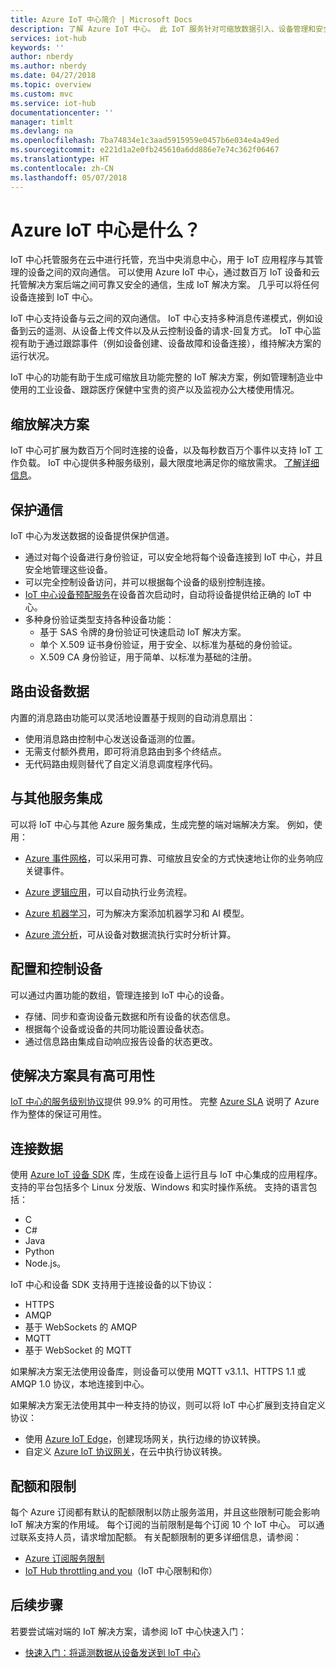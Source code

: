```yaml
---
title: Azure IoT 中心简介 | Microsoft Docs
description: 了解 Azure IoT 中心。 此 IoT 服务针对可缩放数据引入、设备管理和安全性而构建。
services: iot-hub
keywords: ''
author: nberdy
ms.author: nberdy
ms.date: 04/27/2018
ms.topic: overview
ms.custom: mvc
ms.service: iot-hub
documentationcenter: ''
manager: timlt
ms.devlang: na
ms.openlocfilehash: 7ba74834e1c3aad5915959e0457b6e034e4a49ed
ms.sourcegitcommit: e221d1a2e0fb245610a6dd886e7e74c362f06467
ms.translationtype: HT
ms.contentlocale: zh-CN
ms.lasthandoff: 05/07/2018
---
```

# <a name="what-is-azure-iot-hub"></a>Azure IoT 中心是什么？

IoT 中心托管服务在云中进行托管，充当中央消息中心，用于 IoT 应用程序与其管理的设备之间的双向通信。 可以使用 Azure IoT 中心，通过数百万 IoT 设备和云托管解决方案后端之间可靠又安全的通信，生成 IoT 解决方案。 几乎可以将任何设备连接到 IoT 中心。

IoT 中心支持设备与云之间的双向通信。 IoT 中心支持多种消息传递模式，例如设备到云的遥测、从设备上传文件以及从云控制设备的请求-回复方式。 IoT 中心监视有助于通过跟踪事件（例如设备创建、设备故障和设备连接），维持解决方案的运行状况。

IoT 中心的功能有助于生成可缩放且功能完整的 IoT 解决方案，例如管理制造业中使用的工业设备、跟踪医疗保健中宝贵的资产以及监视办公大楼使用情况。

## <a name="scale-your-solution"></a>缩放解决方案

IoT 中心可扩展为数百万个同时连接的设备，以及每秒数百万个事件以支持 IoT 工作负载。 IoT 中心提供多种服务级别，最大限度地满足你的缩放需求。 [了解详细信息](https://azure.microsoft.com/pricing/details/iot-hub/)。

## <a name="secure-your-communications"></a>保护通信

IoT 中心为发送数据的设备提供保护信道。

* 通过对每个设备进行身份验证，可以安全地将每个设备连接到 IoT 中心，并且安全地管理这些设备。
* 可以完全控制设备访问，并可以根据每个设备的级别控制连接。
* [IoT 中心设备预配服务](https://docs.microsoft.com/azure/iot-dps/)在设备首次启动时，自动将设备提供给正确的 IoT 中心。
* 多种身份验证类型支持各种设备功能：
  * 基于 SAS 令牌的身份验证可快速启动 IoT 解决方案。
  * 单个 X.509 证书身份验证，用于安全、以标准为基础的身份验证。
  * X.509 CA 身份验证，用于简单、以标准为基础的注册。

## <a name="route-device-data"></a>路由设备数据

内置的消息路由功能可以灵活地设置基于规则的自动消息扇出：

* 使用消息路由控制中心发送设备遥测的位置。
* 无需支付额外费用，即可将消息路由到多个终结点。
* 无代码路由规则替代了自定义消息调度程序代码。

## <a name="integrate-with-other-services"></a>与其他服务集成

可以将 IoT 中心与其他 Azure 服务集成，生成完整的端对端解决方案。 例如，使用：

* [Azure 事件网格](https://docs.microsoft.com/azure/event-grid/)，可以采用可靠、可缩放且安全的方式快速地让你的业务响应关键事件。

* [Azure 逻辑应用](https://docs.microsoft.com/azure/logic-apps/)，可以自动执行业务流程。

* [Azure 机器学习](https://docs.microsoft.com/azure/machine-learning/)，可为解决方案添加机器学习和 AI 模型。

* [Azure 流分析](https://docs.microsoft.com/azure/stream-analytics/)，可从设备对数据流执行实时分析计算。

## <a name="configure-and-control-your-devices"></a>配置和控制设备

可以通过内置功能的数组，管理连接到 IoT 中心的设备。

* 存储、同步和查询设备元数据和所有设备的状态信息。
* 根据每个设备或设备的共同功能设置设备状态。
* 通过信息路由集成自动响应报告设备的状态更改。

## <a name="make-your-solution-highly-available"></a>使解决方案具有高可用性

[IoT 中心的服务级别协议](https://azure.microsoft.com/support/legal/sla/iot-hub/)提供 99.9% 的可用性。 完整 [Azure SLA](https://azure.microsoft.com/support/legal/sla/) 说明了 Azure 作为整体的保证可用性。

## <a name="connect-your-devices"></a>连接数据

使用 [Azure IoT 设备 SDK](https://docs.microsoft.com/azure/iot-hub/iot-hub-devguide-sdks) 库，生成在设备上运行且与 IoT 中心集成的应用程序。 支持的平台包括多个 Linux 分发版、Windows 和实时操作系统。 支持的语言包括：

* C
* C#
* Java
* Python
* Node.js。

IoT 中心和设备 SDK 支持用于连接设备的以下协议：

* HTTPS
* AMQP
* 基于 WebSockets 的 AMQP
* MQTT
* 基于 WebSocket 的 MQTT

如果解决方案无法使用设备库，则设备可以使用 MQTT v3.1.1、HTTPS 1.1 或 AMQP 1.0 协议，本地连接到中心。

如果解决方案无法使用其中一种支持的协议，则可以将 IoT 中心扩展到支持自定义协议：

* 使用 [Azure IoT Edge](https://docs.microsoft.com/azure/iot-edge/)，创建现场网关，执行边缘的协议转换。
* 自定义 [Azure IoT 协议网关](https://github.com/Azure/azure-iot-protocol-gateway/blob/master/README.md)，在云中执行协议转换。

## <a name="quotas-and-limits"></a>配额和限制

每个 Azure 订阅都有默认的配额限制以防止服务滥用，并且这些限制可能会影响 IoT 解决方案的作用域。 每个订阅的当前限制是每个订阅 10 个 IoT 中心。 可以通过联系支持人员，请求增加配额。 有关配额限制的更多详细信息，请参阅：

* [Azure 订阅服务限制](../azure-subscription-service-limits.md)
* [IoT Hub throttling and you](https://azure.microsoft.com/blog/iot-hub-throttling-and-you/)（IoT 中心限制和你）

## <a name="next-steps"></a>后续步骤

若要尝试端对端的 IoT 解决方案，请参阅 IoT 中心快速入门：

* [快速入门：将遥测数据从设备发送到 IoT 中心](iot-hub-get-started.md)
